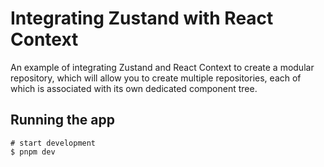 # Integrating Zustand with React Context

An example of integrating Zustand and React Context to create a modular repository, which will allow you to create multiple repositories, each of which is associated with its own dedicated component tree.

## Running the app

```shell
# start development
$ pnpm dev
```